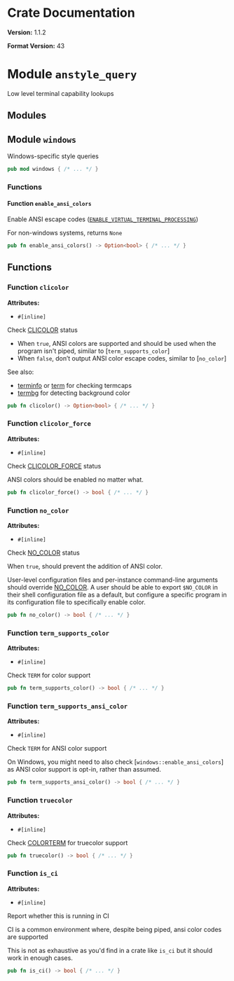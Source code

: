 # Crate Documentation

**Version:** 1.1.2

**Format Version:** 43

# Module `anstyle_query`

Low level terminal capability lookups

## Modules

## Module `windows`

Windows-specific style queries

```rust
pub mod windows { /* ... */ }
```

### Functions

#### Function `enable_ansi_colors`

Enable ANSI escape codes ([`ENABLE_VIRTUAL_TERMINAL_PROCESSING`](https://learn.microsoft.com/en-us/windows/console/console-virtual-terminal-sequences#output-sequences))

For non-windows systems, returns `None`

```rust
pub fn enable_ansi_colors() -> Option<bool> { /* ... */ }
```

## Functions

### Function `clicolor`

**Attributes:**

- `#[inline]`

Check [CLICOLOR] status

- When `true`, ANSI colors are supported and should be used when the program isn't piped,
  similar to [`term_supports_color`]
- When `false`, don’t output ANSI color escape codes, similar to [`no_color`]

See also:
- [terminfo](https://crates.io/crates/terminfo) or [term](https://crates.io/crates/term) for
  checking termcaps
- [termbg](https://crates.io/crates/termbg) for detecting background color

[CLICOLOR]: https://bixense.com/clicolors/

```rust
pub fn clicolor() -> Option<bool> { /* ... */ }
```

### Function `clicolor_force`

**Attributes:**

- `#[inline]`

Check [CLICOLOR_FORCE] status

ANSI colors should be enabled no matter what.

[CLICOLOR_FORCE]: https://bixense.com/clicolors/

```rust
pub fn clicolor_force() -> bool { /* ... */ }
```

### Function `no_color`

**Attributes:**

- `#[inline]`

Check [NO_COLOR] status

When `true`, should prevent the addition of ANSI color.

User-level configuration files and per-instance command-line arguments should override
[NO_COLOR]. A user should be able to export `$NO_COLOR` in their shell configuration file as a
default, but configure a specific program in its configuration file to specifically enable
color.

[NO_COLOR]: https://no-color.org/

```rust
pub fn no_color() -> bool { /* ... */ }
```

### Function `term_supports_color`

**Attributes:**

- `#[inline]`

Check `TERM` for color support

```rust
pub fn term_supports_color() -> bool { /* ... */ }
```

### Function `term_supports_ansi_color`

**Attributes:**

- `#[inline]`

Check `TERM` for ANSI color support

On Windows, you might need to also check [`windows::enable_ansi_colors`] as ANSI color support
is opt-in, rather than assumed.

```rust
pub fn term_supports_ansi_color() -> bool { /* ... */ }
```

### Function `truecolor`

**Attributes:**

- `#[inline]`

Check [COLORTERM] for truecolor support

[COLORTERM]: https://github.com/termstandard/colors

```rust
pub fn truecolor() -> bool { /* ... */ }
```

### Function `is_ci`

**Attributes:**

- `#[inline]`

Report whether this is running in CI

CI is a common environment where, despite being piped, ansi color codes are supported

This is not as exhaustive as you'd find in a crate like `is_ci` but it should work in enough
cases.

```rust
pub fn is_ci() -> bool { /* ... */ }
```

